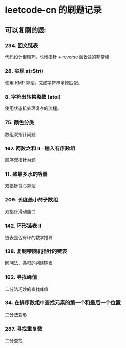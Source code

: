 # leetcode-cn 的刷题记录 #

## 可以复刷的题:

### 234. 回文链表
代码设计很精巧，快慢指针 + reverse 函数做的非常棒

### 28. 实现 strStr()
使用 KMP 算法，完成字符串单模匹配。

### 8. 字符串转换整数 (atoi)
使用状态机处理复杂的流程。

### 75. 颜色分类
数组双指针问题

### 167. 两数之和 II - 输入有序数组
顺序双指针为题

### 11. 盛最多水的容器
双指针贪心算法

### 209. 长度最小的子数组
双指针滑动窗口

### 142. 环形链表 II 
链表是否有环的数学推导

### 138. 复制带随机指针的链表
回溯法，递归的创建链表

### 162. 寻找峰值
二分法巧妙的查找峰值

### 34. 在排序数组中查找元素的第一个和最后一个位置
二分法变形

### 287. 寻找重复数
二分查找